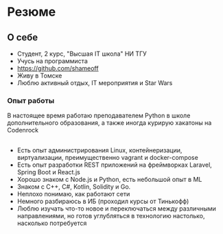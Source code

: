 # Резюме
## О себе
* Студент, 2 курс, "Высшая IT школа" НИ ТГУ
* Учусь на программиста
* https://github.com/shameoff
* Живу в Томске
* Люблю активный отдых, IT мероприятия и Star Wars
### Опыт работы 
В настоящее время работаю преподавателем Python в школе дополнительного образования, а также иногда курирую хакатоны на Codenrock   

## 
* Есть опыт администрирования Linux, контейнеризации, виртуализации, преимущественно vagrant и docker-compose
* Есть опыт разработки REST приложений на фреймворках Laravel, Spring Boot и React.js
* Хорошо знаком с Node.js и Python, есть небольшой опыт в ML
* Знаком с C++, C#, Kotlin, Solidity и Go. 
* Неплохо понимаю, как работают сети
* Немного разбираюсь в ИБ (проходил курсы от Тинькофф)
* Люблю изучать что-то новое и переключаться между различными направлениями, но готов углубляться в технологию настолько, насколько потребуется